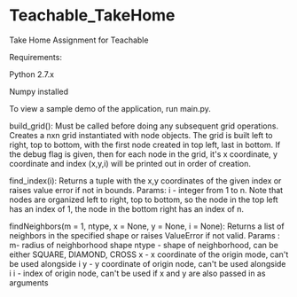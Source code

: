 # Teachable_TakeHome
Take Home Assignment for Teachable

Requirements:

Python 2.7.x

Numpy installed

To view a sample demo of the application, run main.py.


build_grid(): Must be called before doing any subsequent grid operations. Creates a nxn grid instantiated with node objects. The grid is built left to right, top to bottom, with the first node created in top left, last in bottom. 
If the debug flag is given, then for each node in the grid, it's x coordinate, y coordinate and index (x,y,i) will be printed out in order of creation.


find_index(i): 
Returns a tuple with the x,y coordinates of the given index or raises value error if not in bounds. 
Params:
i - integer from 1 to n. Note that nodes are organized left to right, top to bottom, so the node in the top left has an index of 1, the node in the bottom right has an index of n.

findNeighbors(m = 1, ntype,  x = None, y = None, i = None):
Returns a list of neighbors in the specified shape or raises ValueError if not valid. 
Params :
m- radius of neighborhood shape
ntype - shape of neighborhood, can be either SQUARE, DIAMOND, CROSS
x - x coordinate of the origin mode, can't be used alongside i
y - y coordinate of origin node, can't be used alongside i
i - index of origin node, can't be used if x and y are also passed in as arguments



